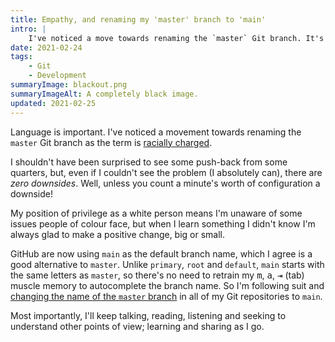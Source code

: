 ```yaml
---
title: Empathy, and renaming my 'master' branch to 'main'
intro: |
    I've noticed a move towards renaming the `master` Git branch. It's a racially charged term and I'm very happy to switch from `master` to `main`.
date: 2021-02-24
tags:
    - Git
    - Development
summaryImage: blackout.png
summaryImageAlt: A completely black image.
updated: 2021-02-25
---
```


Language is important. I've noticed a movement towards renaming the `master` Git branch as the term is [racially charged](https://www.zdnet.com/article/github-to-replace-master-with-alternative-term-to-avoid-slavery-references/).

I shouldn't have been surprised to see some push-back from some quarters, but, even if I couldn't see the problem (I absolutely can), there are *zero downsides*. Well, unless you count a minute's worth of configuration a downside!

My position of privilege as a white person means I'm unaware of some issues people of colour face, but when I learn something I didn't know I'm always glad to make a positive change, big or small.

GitHub are now using `main` as the default branch name, which I agree is a good alternative to `master`. Unlike `primary`, `root` and `default`, `main` starts with the same letters as `master`, so there's no need to retrain my <kbd>m</kbd>, <kbd>a</kbd>, <kbd>⇥</kbd> (tab) muscle memory to autocomplete the branch name. So I'm following suit and [changing the name of the `master` branch](/blog/how-to-rename-the-master-branch-on-github) in all of my Git repositories to `main`.

Most importantly, I'll keep talking, reading, listening and seeking to understand other points of view; learning and sharing as I go.
